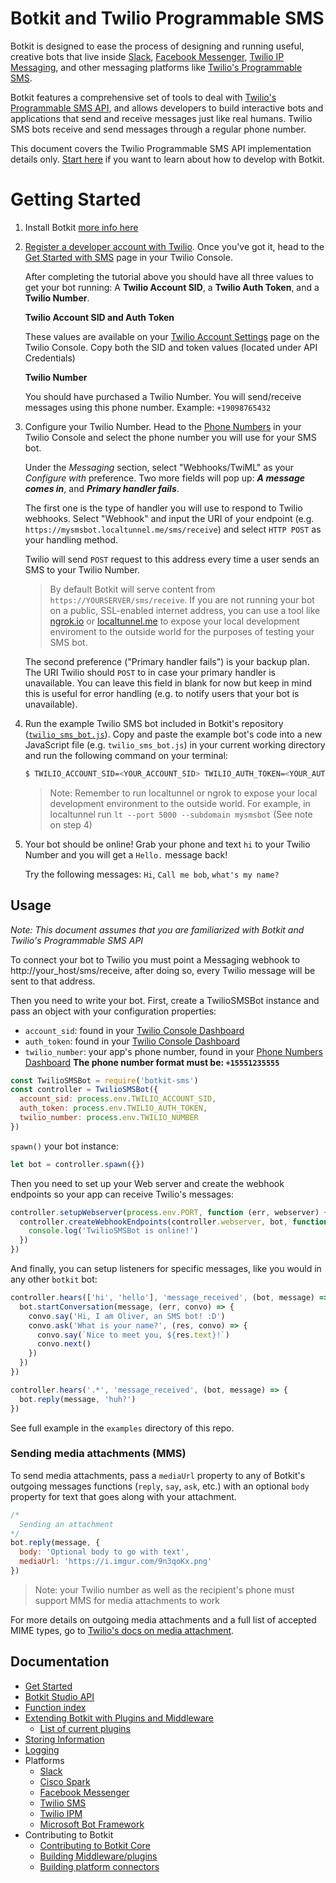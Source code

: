 # Botkit and Twilio Programmable SMS

Botkit is designed to ease the process of designing and running useful, creative bots that live inside [Slack](http://slack.com), [Facebook Messenger](http://facebook.com), [Twilio IP Messaging](https://www.twilio.com/docs/api/ip-messaging), and other messaging platforms like [Twilio's Programmable SMS](https://www.twilio.com/sms/).

Botkit features a comprehensive set of tools to deal with [Twilio's Programmable SMS API](http://www.twilio.com/sms/), and allows developers to build interactive bots and applications that send and receive messages just like real humans. Twilio SMS bots receive and send messages through a regular phone number.

This document covers the Twilio Programmable SMS API implementation details only. [Start here](readme.md) if you want to learn about how to develop with Botkit.

# Getting Started

1) Install Botkit [more info here](readme.md#installation)

2) [Register a developer account with Twilio](https://github.com/howdyai/botkit/blob/master/docs/provisioning/twilio-sms.md). Once you've got it, head to the [Get Started with SMS](https://www.twilio.com/console/sms/getting-started/basics) page in your Twilio Console.

    After completing the tutorial above you should have all three values to get your bot running: A **Twilio Account SID**, a **Twilio Auth Token**, and a **Twilio Number**.

    **Twilio Account SID and Auth Token**

    These values are available on your [Twilio Account Settings](https://www.twilio.com/user/account/settings) page on the Twilio Console. Copy both the SID and token values (located under API Credentials)

    **Twilio Number**

    You should have purchased a Twilio Number. You will send/receive messages using this phone number. Example: `+19098765432`

3) Configure your Twilio Number. Head to the [Phone Numbers](https://www.twilio.com/console/phone-numbers) in your Twilio Console and select the phone number you will use for your SMS bot.

    Under the *Messaging* section, select "Webhooks/TwiML" as your *Configure with* preference. Two more fields will pop up: ***A message comes in***, and ***Primary handler fails***.

    The first one is the type of handler you will use to respond to Twilio webhooks. Select "Webhook" and input the URI of your endpoint (e.g. `https://mysmsbot.localtunnel.me/sms/receive`) and select `HTTP POST` as your handling method.

    Twilio will send `POST` request to this address every time a user sends an SMS to your Twilio Number.

    > By default Botkit will serve content from `https://YOURSERVER/sms/receive`. If you are not running your bot on a public, SSL-enabled internet address, you can use a tool like [ngrok.io](http://ngrok.io/) or [localtunnel.me](localtunnel.me) to expose your local development enviroment to the outside world for the purposes of testing your SMS bot.

    The second preference ("Primary handler fails") is your backup plan. The URI Twilio should `POST` to in case your primary handler is unavailable. You can leave this field in blank for now but keep in mind this is useful for error handling (e.g. to notify users that your bot is unavailable).

4) Run the example Twilio SMS bot included in Botkit's repository ([`twilio_sms_bot.js`](../examples/twilio_sms_bot.js)). Copy and paste the example bot's code into a new JavaScript file (e.g. `twilio_sms_bot.js`) in your current working directory and run the following command on your terminal:

    ```bash
    $ TWILIO_ACCOUNT_SID=<YOUR_ACCOUNT_SID> TWILIO_AUTH_TOKEN=<YOUR_AUTH_TOKEN> TWILIO_NUMBER=<YOUR_NUMBER> node twilio_sms_bot.js
    ```

    > Note: Remember to run localtunnel or ngrok to expose your local development environment to the outside world. For example, in localtunnel run `lt --port 5000 --subdomain mysmsbot` (See note on step 4)

6) Your bot should be online! Grab your phone and text `hi` to your Twilio Number and you will get a `Hello.` message back!

    Try the following messages: `Hi`, `Call me bob`, `what's my name?`

## Usage

*Note: This document assumes that you are familiarized with Botkit and Twilio's Programmable SMS API*

To connect your bot to Twilio you must point a Messaging webhook to http://your_host/sms/receive, after doing so, every Twilio message will be sent to that address.

Then you need to write your bot. First, create a TwilioSMSBot instance and pass an object with your configuration properties:

* `account_sid`: found in your [Twilio Console Dashboard](https://www.twilio.com/console)
* `auth_token`: found in your [Twilio Console Dashboard](https://www.twilio.com/console)
* `twilio_number`: your app's phone number, found in your [Phone Numbers Dashboard](https://www.twilio.com/console/phone-numbers/dashboard) **The phone number format must be: `+15551235555`**

```js
const TwilioSMSBot = require('botkit-sms')
const controller = TwilioSMSBot({
  account_sid: process.env.TWILIO_ACCOUNT_SID,
  auth_token: process.env.TWILIO_AUTH_TOKEN,
  twilio_number: process.env.TWILIO_NUMBER
})
```

`spawn()` your bot instance:

```js
let bot = controller.spawn({})
```

Then you need to set up your Web server and create the webhook endpoints so your app can receive Twilio's messages:

```js
controller.setupWebserver(process.env.PORT, function (err, webserver) {
  controller.createWebhookEndpoints(controller.webserver, bot, function () {
    console.log('TwilioSMSBot is online!')
  })
})
```

And finally, you can setup listeners for specific messages, like you would in any other `botkit` bot:

```js
controller.hears(['hi', 'hello'], 'message_received', (bot, message) => {
  bot.startConversation(message, (err, convo) => {
    convo.say('Hi, I am Oliver, an SMS bot! :D')
    convo.ask('What is your name?', (res, convo) => {
      convo.say(`Nice to meet you, ${res.text}!`)
      convo.next()
    })
  })
})

controller.hears('.*', 'message_received', (bot, message) => {
  bot.reply(message, 'huh?')
})
```

See full example in the `examples` directory of this repo.

### Sending media attachments (MMS)

To send media attachments, pass a `mediaUrl` property to any of Botkit's outgoing messages functions (`reply`, `say`, `ask`, etc.) with an optional `body` property for text that goes along with your attachment.

```js
/*
  Sending an attachment
*/
bot.reply(message, {
  body: 'Optional body to go with text',
  mediaUrl: 'https://i.imgur.com/9n3qoKx.png'
})
```

> Note: your Twilio number as well as the recipient's phone must support MMS for media attachments to work

For more details on outgoing media attachments and a full list of accepted MIME types, go to [Twilio's docs on media attachment](https://www.twilio.com/docs/api/rest/accepted-mime-types).

## Documentation

* [Get Started](readme.md)
* [Botkit Studio API](readme-studio.md)
* [Function index](readme.md#developing-with-botkit)
* [Extending Botkit with Plugins and Middleware](middleware.md)
  * [List of current plugins](readme-middlewares.md)
* [Storing Information](storage.md)
* [Logging](logging.md)
* Platforms
  * [Slack](readme-slack.md)
  * [Cisco Spark](readme-ciscospark.md)
  * [Facebook Messenger](readme-facebook.md)
  * [Twilio SMS](readme-twiliosms.md)
  * [Twilio IPM](readme-twilioipm.md)
  * [Microsoft Bot Framework](readme-botframework.md)
* Contributing to Botkit
  * [Contributing to Botkit Core](../CONTRIBUTING.md)
  * [Building Middleware/plugins](howto/build_middleware.md)
  * [Building platform connectors](howto/build_connector.md)
